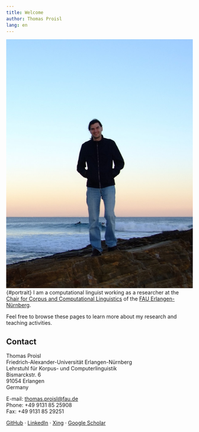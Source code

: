 ```yaml
---
title: Welcome
author: Thomas Proisl
lang: en
---
```


![Thomas Proisl](thomas_proisl.jpg){#portrait} I am a computational
linguist working as a researcher at the [Chair for Corpus and
Computational Linguistics](http://www.linguistik.fau.de) of the [FAU
Erlangen-Nürnberg](http://www.fau.de).

Feel free to browse these pages to learn more about my research and
teaching activities.


## Contact ##

Thomas Proisl \
Friedrich-Alexander-Universität Erlangen-Nürnberg \
Lehrstuhl für Korpus- und Computerlinguistik \
Bismarckstr. 6 \
91054 Erlangen \
Germany

E-mail: [thomas.proisl@fau.de](mailto:thomas.proisl@fau.de) \
Phone: +49 9131 85 25908 \
Fax: +49 9131 85 29251

[GitHub](https://github.com/tsproisl) ·
[LinkedIn](https://www.linkedin.com/in/thomas-proisl) ·
[Xing](https://www.xing.com/profile/Thomas_Proisl) ·
[Google Scholar](https://scholar.google.de/citations?user=GOnUOS4AAAAJ)

<!-- ## News ## -->
